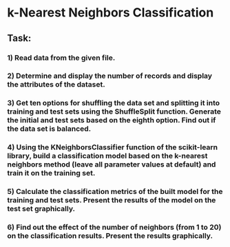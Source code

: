 # k-Nearest Neighbors Classification

## Task:

### 1) Read data from the given file. 

### 2) Determine and display the number of records and display the attributes of the dataset.

### 3) Get ten options for shuffling the data set and splitting it into training and test sets using the ShuffleSplit function. Generate the initial and test sets based on the eighth option. Find out if the data set is balanced.

### 4) Using the KNeighborsClassifier function of the scikit-learn library, build a classification model based on the k-nearest neighbors method (leave all parameter values ​​at default) and train it on the training set.

### 5) Calculate the classification metrics of the built model for the training and test sets. Present the results of the model on the test set graphically.

### 6) Find out the effect of the number of neighbors (from 1 to 20) on the classification results. Present the results graphically.

